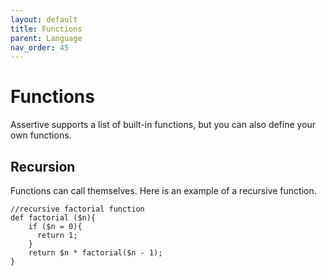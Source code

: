 ```yaml
---
layout: default
title: Functions
parent: Language
nav_order: 45
---
```


# Functions
Assertive supports a list of built-in functions, but you can also define your own functions.

## Recursion
Functions can call themselves. Here is an example of a recursive function.
```assertive
//recursive factorial function
def factorial ($n){
    if ($n = 0){
      return 1;
    }
    return $n * factorial($n - 1);
}
```